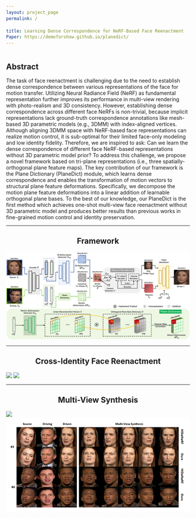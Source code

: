 ```yaml
---
layout: project_page
permalink: /

title: Learning Dense Correspondence for NeRF-Based Face Reenactment
Paper: https://demoforshow.github.io/planedict/
---
```


<div class="columns is-centered has-text-centered">
    <div class="column is-four-fifths">
        <h2>Abstract</h2>
        <div class="content has-text-justified">
The task of face reenactment is challenging due to the need to establish dense correspondence between various representations of the face for motion transfer. Utilizing Neural Radiance Field (NeRF) as fundamental representation further improves its performance in multi-view rendering with photo-realism and 3D consistency. However, establishing dense correspondence across different face NeRFs is non-trivial, because implicit representations lack ground-truth correspondence annotations like mesh-based 3D parametric models (e.g., 3DMM) with index-aligned vertices. Although aligning 3DMM space with NeRF-based face representations can realize motion control, it is sub-optimal for their limited face-only modeling and low identity fidelity. Therefore, we are inspired to ask: Can we learn the dense correspondence of different face NeRF-based representations without 3D parametric model prior? To address this challenge, we propose a novel framework based on tri-plane representations (i.e., three spatially-orthogonal plane feature maps). The key contribution of our framework is the Plane Dictionary (PlaneDict) module, which learns dense correspondence and enables the transformation of motion vectors to structural plane feature deformations. Specifically, we decompose the motion plane feature deformations into a linear addition of learnable orthogonal plane bases. To the best of our knowledge, our PlaneDict is the first method which achieves one-shot multi-view face reenactment without 3D parametric model and produces better results than previous works in fine-grained motion control and identity preservation.
        </div>
    </div>
</div>

---

## <center> Framework
![](/static/image/pipeline.png)

---

## <center> Cross-Identity Face Reenactment
![](/static/image/demo_0.gif)
![](/static/image/demo_1.gif)

---

## <center> Multi-View Synthesis
![](/static/image/demo_2.gif)
![](/static/image/demo_3.gif)
